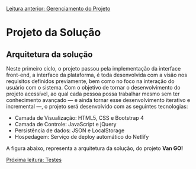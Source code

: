 [Leitura anterior: Gerenciamento do Projeto](/docs/5-Gerenciamento-Projeto.md)

# Projeto da Solução

## Arquitetura da solução

Neste primeiro ciclo, o projeto passou pela implementação da interface
front-end, a interface da plataforma, é toda desenvolvida com a visão nos
requisitos definidos previamente, bem como no foco na interação do usuário
com o sistema.
Com o objetivo de tornar o desenvolvimento do projeto acessível, ao
qual cada pessoa possa trabalhar mesmo sem ter conhecimento avançado —
e ainda tornar esse desenvolvimento iterativo e incremental —, o projeto será
desenvolvido com as seguintes tecnologias:

- Camada de Visualização: HTML5, CSS e Bootstrap 4
- Camada de Controle: JavaScript e jQuery
- Persistência de dados: JSON e LocalStorage
- Hospedagem: Serviço de deploy automático do Netlify

A figura abaixo, representa a arquitetura da solução, do projeto **Van GO!**




[Próxima leitura: Testes](/docs/7-Testes.md)
